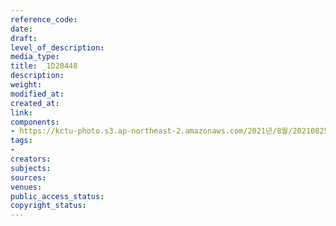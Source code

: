 ```yaml
---
reference_code: 
date: 
draft: 
level_of_description: 
media_type: 
title: _1D20448
description: 
weight: 
modified_at: 
created_at: 
link: 
components:
- https://kctu-photo.s3.ap-northeast-2.amazonaws.com/2021년/8월/20210825_하반기+총파업+대장정_대구/_1D20448.jpg
tags:
- 
creators: 
subjects: 
sources: 
venues: 
public_access_status: 
copyright_status: 
---
```


